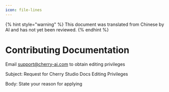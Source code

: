 ```yaml
---
icon: file-lines
---
```


{% hint style="warning" %}
This document was translated from Chinese by AI and has not yet been reviewed.
{% endhint %}

# Contributing Documentation

Email support@cherry-ai.com to obtain editing privileges

Subject: Request for Cherry Studio Docs Editing Privileges

Body: State your reason for applying